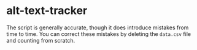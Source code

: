 # alt-text-tracker

The script is generally accurate, though it does introduce mistakes from time to time. You can correct these mistakes by deleting the `data.csv` file and counting from scratch.
